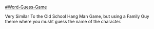 [#Word-Guess-Game](https://jaswhitehead.github.io/Word-Guess-Game/)

Very Similar To the Old School Hang Man Game, but using a Family Guy theme where you musht guess the name of the character.
